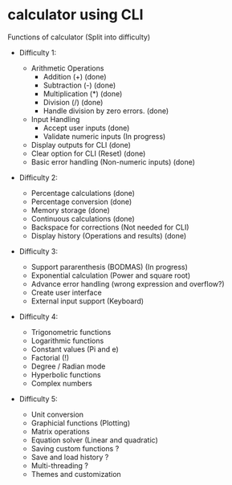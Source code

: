 # calculator using CLI

Functions of calculator (Split into difficulty)

- Difficulty 1:
    - Arithmetic Operations
        - Addition (+) (done)
        - Subtraction (-) (done)
        - Multiplication (*) (done)
        - Division (/) (done)
        - Handle division by zero errors. (done)
    - Input Handling
        - Accept user inputs (done)
        - Validate numeric inputs (In progress)
    - Display outputs for CLI (done)
    - Clear option for CLI (Reset) (done)
    - Basic error handling (Non-numeric inputs) (done)

- Difficulty 2:
    - Percentage calculations (done)
    - Percentage conversion (done)
    - Memory storage (done)
    - Continuous calculations (done)
    - Backspace for corrections (Not needed for CLI)
    - Display history (Operations and results) (done)

- Difficulty 3:
    - Support pararenthesis (BODMAS) (In progress)
    - Exponential calculation (Power and square root)
    - Advance error handling (wrong expression and overflow?)
    - Create user interface
    - External input support (Keyboard)

- Difficulty 4:
    - Trigonometric functions
    - Logarithmic functions
    - Constant values (Pi and e)
    - Factorial (!)
    - Degree / Radian mode
    - Hyperbolic functions
    - Complex numbers

- Difficulty 5:
    - Unit conversion
    - Graphicial functions (Plotting)
    - Matrix operations
    - Equation solver (Linear and quadratic)
    - Saving custom functions ?
    - Save and load history ?
    - Multi-threading ?
    - Themes and customization